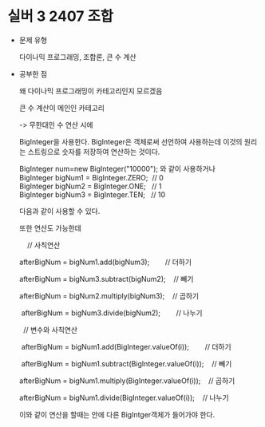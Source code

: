 # 실버 3 2407 조합

- 문제 유형

  다이나믹 프로그래밍, 조합론, 큰 수 계산

- 공부한 점

  왜 다이나믹 프로그래밍이 카테고리인지 모르겠음

  큰 수 계산이 메인인 카테고리

  -> 무한대인 수 연산 시에

  BigInteger을 사용한다. BigInteger은 객체로써 선언하여 사용하는데 이것의 원리는 스트링으로 숫자를 저장하여 연산하는 것이다.

  BigInteger num=new BigInteger("10000"); 와 같이 사용하거나
  BigInteger bigNum1 = BigInteger.ZERO;  // 0
  BigInteger bigNum2 = BigInteger.ONE;   // 1
  BigInteger bigNum3 = BigInteger.TEN;   // 10

  다음과 같이 사용할 수 있다.

  또한 연산도 가능한데

      // 사칙연산  

   afterBigNum = bigNum1.add(bigNum3);        // 더하기

   afterBigNum = bigNum3.subtract(bigNum2);    // 빼기   

   afterBigNum = bigNum2.multiply(bigNum3);    // 곱하기

   afterBigNum = bigNum3.divide(bigNum2);        // 나누기

    // 변수와 사칙연산

    afterBigNum = bigNum1.add(BigInteger.valueOf(i));        // 더하기

   afterBigNum = bigNum1.subtract(BigInteger.valueOf(i));    // 빼기

   afterBigNum = bigNum1.multiply(BigInteger.valueOf(i));    // 곱하기

   afterBigNum = bigNum1.divide(BigInteger.valueOf(i));    // 나누기

  이와 같이 연산을 할때는 안에 다른 BigIntger객체가 들어가야 한다.
